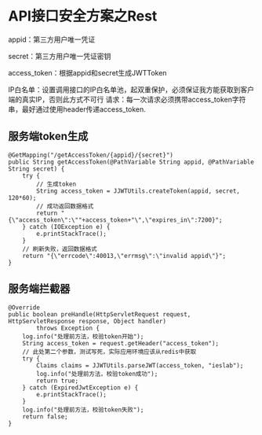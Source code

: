 # API接口安全方案之Rest
appid：第三方用户唯一凭证

secret：第三方用户唯一凭证密钥

access_token：根据appid和secret生成JWTToken

IP白名单：设置调用接口的IP白名单池，起双重保护，必须保证我方能获取到客户端的真实IP，否则此方式不可行
请求：每一次请求必须携带access_token字符串，最好通过使用header传递access_token.
## 服务端token生成 ##
    @GetMapping("/getAccessToken/{appid}/{secret}")
    public String getAccessToken(@PathVariable String appid, @PathVariable String secret) {
		try {
			// 生成token
			String access_token = JJWTUtils.createToken(appid, secret, 120*60);
			// 成功返回数据格式
			return "{\"access_token\":\""+access_token+"\",\"expires_in\":7200}";
		} catch (IOException e) {
			e.printStackTrace();
		}
		// 刷新失败，返回数据格式
		return "{\"errcode\":40013,\"errmsg\":\"invalid appid\"}";
    }

## 服务端拦截器 ##
    @Override
    public boolean preHandle(HttpServletRequest request, HttpServletResponse response, Object handler)
			throws Exception {
		log.info("处理前方法，校验token开始");
		String access_token = request.getHeader("access_token");
		// 此处第二个参数，测试写死，实际应用环境应该从redis中获取
		try {
			Claims claims = JJWTUtils.parseJWT(access_token, "ieslab");
			log.info("处理前方法，校验token成功");
			return true;
		} catch (ExpiredJwtException e) {
			e.printStackTrace();
		}
		log.info("处理前方法，校验token失败");
		return false;
    }
